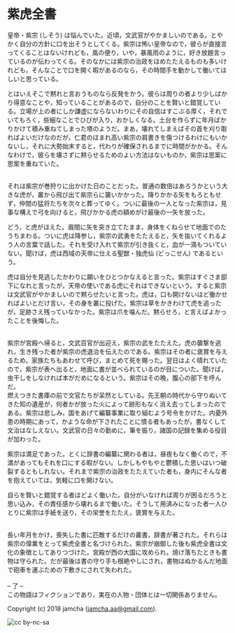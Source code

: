 

# 紫虎全書

皇帝・紫宗 (しそう) は悩んでいた。近頃，文武官がやかましいのである。とやかく自分の方針に口を出そうとしてくる。紫宗は怖い皇帝なので，彼らが直接言ってくることはないけれども，風の便り，いや，暴風雨のように，好き放題言っているのが伝わってくる。そのなかには紫宗の治政をほめたたえるものも多いけれども，そんなことで口を開く暇があるのなら，その時間手を動かして働いてほしいと思っている。  

とはいえそこで黙れと言おうものなら反発をかう。彼らは周りの者より少しばかり得意なことや，知っていることがあるので，自分のことを賢いと錯覚している。立場が上の者にしか謙虚にならないわりにその自信はすこぶる厚く，それでいてもろく，些細なことでひびが入り，おかしくなる。土台を作らずに年月ばかりかけて積み重ねてしまった塔のようだ。まあ，壊れてしまえばその首を刈り取ればよいだけなのだが，仁君のほまれ高い紫宗の肩書きを傷つけるわけにもいかないし，それに大勢始末すると，代わりが確保されるまでに時間がかかる。そんなわけで，彼らを壊さずに黙らせるためのよい方法はないものか，紫宗は思案に思案を重ねていた。  

<br>  
それは紫宗が巻狩りに出かけた日のことだった。普通の数倍はあろうかという大きな虎が，叢から飛び出て紫宗らに襲いかかった。降りかかる矢をもろともせず，仲間の猛将たちを次々と葬ってゆく。ついに最後の一人となった紫宗は，見事な構えで弓を向けると，飛びかかる虎の額めがけ最後の一矢を放った。  

どう，と虎がほえた。眉間に矢を突き立てたまま，身体をくねらせて地面でのたうちまわる。ついに虎は降参し，紫宗の武勇をたたえると，矢を抜いてくれるよう人の言葉で話した。それを受け入れて紫宗が引き抜くと，血が一滴もついていない。聞けば，虎は西域の天帝に仕える聖獣・独虎仙 (どっこせん) であるという。  

虎は自分を見逃したかわりに願いをひとつかなえると言った。紫宗はすぐさま部下になれと言ったが，天帝の使いである虎にそれはできないという。すると紫宗は文武官がやかましいので黙らせたいと言った。虎は，口も開けないほど働かせればよいとだけ言い，その身を叢に投げた。紫宗は草をかきわけて虎を追ったが，足跡さえ残っていなかった。紫宗は爪を噛んだ。黙らせろ，と言えばよかったことを後悔した。  

<br>  
紫宗が宮殿へ帰ると，文武百官が出迎え，紫宗の武をたたえた。虎の襲撃を逃れ，生き残った者が紫宗の虎退治を伝えたのである。紫宗はその者に褒賞を与えるため，家族たちもあわせて呼び，まとめて死を賜った。翌日はよく晴れていたので，紫宗が表へ出ると，地面に書が並べられているのが目についた。聞けば，虫干しをしなければ本がだめになるという。紫宗はその晩，腹心の部下を呼んだ。  

<br>  
燃えつきた書庫の前で文官たちが呆然としている。先王朝の時代から守りぬいてきた知の遺産が，何者かが放った火によって跡形もなく消え去ってしまったのである。紫宗は悲しみ，国をあげて編纂事業に取り組むよう号令をかけた。内憂外患の時期にあって，かような命が下されたことに憤る者もあったが，書なくして文治はなしえない。文武官の日々の勤めに，筆を振り，諸国の記録を集める役目が加わった。  

紫宗は満足であった。とくに辞書の編纂に関わる者は，昼夜もなく働くので，不満があってもそれを口にする暇がない。しかしもやもやと鬱積した思いはいつ破裂するともしれない。それまで紫宗の治政をたたえていた者も，身内にそんな者を抱えていては，気軽に口を開けない。  

自らを賢いと錯覚する者ほどよく働いた。自分がいなければ周りが困るだろうと思い込み，その責任感から壊れるまで働いた。そうして用済みになった者一人ひとりに紫宗は手紙を送り，その栄誉をたたえ，褒賞を与えた。  

<br>  
長い年月をかけ，喪失した書に匹敵するだけの叢書，辞書が著された。それらは紫宗の偉業をとって紫虎全書と名づけられた。紫宗が崩御した後も紫虎全書は文化の象徴としてありつづけた。宮殿が西の大国に攻められ，焼け落ちたときも書物は守られた。だが最後は書の守り手も根絶やしにされ，書物はぬかるんだ地面で砲車を運ぶための下敷きにされて失われた。  

<br>  
<br>  
&#x2013; 了 &#x2013;  

<br>  
この物語はフィクションであり，実在の人物・団体とは一切関係ありません。  

Copyright (c) 2018 jamcha (jamcha.aa@gmail.com).  

![cc by-nc-sa](https://i.creativecommons.org/l/by-nc-sa/4.0/88x31.png)  

